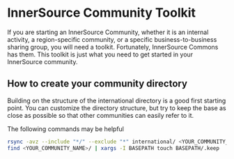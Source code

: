 # InnerSource Community Toolkit

If you are starting an InnerSource Community, whether it is an internal activity, a region-specific community, or a specific business-to-business sharing group, you will need a toolkit. 
Fortunately, InnerSource Commons has them. This toolkit is just what you need to get started in your InnerSource community.

## How to create your community directory

Building on the structure of the international directory is a good first starting point.
You can customize the directory structure, but try to keep the base as close as possible so that other communities can easily refer to it.

The following commands may be helpful

```sh
rsync -avz --include "*/" --exclude "*" international/ <YOUR_COMMUNITY_NAME>
find <YOUR_COMMUNITY_NAME>/ | xargs -I BASEPATH touch BASEPATH/.keep
```
